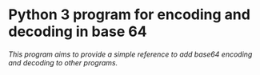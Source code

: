 # Python 3 program for encoding and decoding in base 64

###### This program aims to provide a simple reference to add base64 encoding and decoding to other programs.